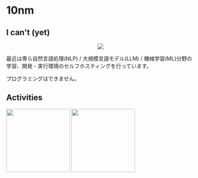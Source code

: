 # 10nm

## I can't (yet)
<p align="center">
  <a href="https://skillicons.dev">
    <img src="https://skillicons.dev/icons?i=py,pytorch,js,html,css,nodejs,linux,docker&theme=light" />
  </a>
</p>
最近は専ら自然言語処理(NLP) / 大規模言語モデル(LLM) / 機械学習(ML)分野の学習、開発・実行環境のセルフホスティングを行っています。

プログラミングはできません。

## Activities

<div align="left">
 <img height="170px" src="https://github-readme-stats.vercel.app/api/wakatime?username=10nm&range&theme=light" />
 <img height="170px" src="https://github-readme-stats.vercel.app/api/top-langs/?username=10nm&layout=compact&theme=light" />
</div>
